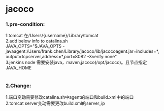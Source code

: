 # jacoco



### 1.pre-condition:
1.tomcat 在/Users/{username}/Library/tomcat<br>
2.add below info to catalina.sh<br>
JAVA_OPTS="$JAVA_OPTS -javaagent:/Users/frank.chen/Library/jacoco/lib/jacocoagent.jar=includes=\*,output=tcpserver,address=\*,port=8082 -Xverify:none"<br>
3.jenkins node 需要安装java，maven,jacoco(/opt/jacoco)。且节点指定JAVA_HOME<br>
<br>
### 2.Change:
1.端口变动需要修改catalina.sh中agent的端口和build.xml中的端口<br>
2.tomcat server变动需要更改build.xml的server_ip<br>
